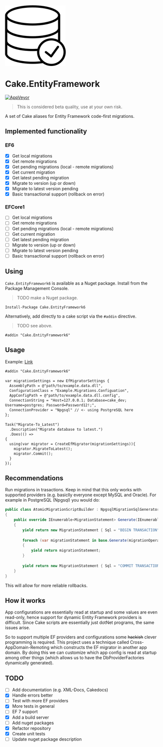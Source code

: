 ![icon](docs/images/icon.png)

# Cake.EntityFramework

[![AppVeyor](https://img.shields.io/appveyor/ci/Silvenga/cake-entityframework.svg)](https://ci.appveyor.com/project/Silvenga/cake-entityframework)

> This is considered beta quality, use at your own risk.

A set of Cake aliases for Entity Framework code-first migrations.

## Implemented functionality

### EF6

- [X] Get local migrations
- [X] Get remote migrations
- [X] Get pending migrations (local - remote migrations)
- [X] Get current migration
- [X] Get latest pending migration
- [X] Migrate to version (up or down)
- [X] Migrate to latest version pending
- [X] Basic transactional support (rollback on error)

### EFCore1

- [ ] Get local migrations
- [ ] Get remote migrations
- [ ] Get pending migrations (local - remote migrations)
- [ ] Get current migration
- [ ] Get latest pending migration
- [ ] Migrate to version (up or down)
- [ ] Migrate to latest version pending
- [ ] Basic transactional support (rollback on error)

## Using

`Cake.EntityFramework6` is available as a Nuget package. Install from the Package Management Console.

> TODO make a Nuget package. 

```
Install-Package Cake.EntityFramework6
```

Alternatively, add directly to a cake script via the `#addin` directive.

> TODO see above.

```
#addin "Cake.EntityFramework6"
```

## Usage

Example: [Link](tests/TestProjects/Cake.EntityFramework.TestProject.Postgres/build.cake)

```cake
#addin "Cake.EntityFramework6"

var migrationSettings = new EfMigratorSettings {
  AssemblyPath = @"path/to/example.data.dll",
  ConfigurationClass = "Example.Migrations.Configuation",
  AppConfigPath = @"path/to/example.data.dll.config",
  ConnectionString = "Host=127.0.0.1; Database=cake_dev; Username=postgres; Password=Password12!;",
  ConnectionProvider = "Npgsql" // <- using PostgreSQL here
};

Task("Migrate-To_Latest")
  .Description("Migrate database to latest.")
  .Does(() =>
{
  using(var migrator = CreateEfMigrator(migrationSettings)){
    migrator.MigrateToLatest();
    migrator.Commit();
  }
});
```

## Recommendations

Run migrations in trasactions. Keep in mind that this only works with supported providers (e.g. basiclly everyone except MySQL and Oracle). For example in PostgreSQL (Npgsql) you would do:

```c#
public class AtomicMigrationScriptBuilder : NpgsqlMigrationSqlGenerator
{
    public override IEnumerable<MigrationStatement> Generate(IEnumerable<MigrationOperation> migrationOperations, string providerManifestToken)
    {
        yield return new MigrationStatement { Sql = "BEGIN TRANSACTION" };

        foreach (var migrationStatement in base.Generate(migrationOperations, providerManifestToken))
        {
            yield return migrationStatement;
        }

        yield return new MigrationStatement { Sql = "COMMIT TRANSACTION" };
    }
}
```

This will allow for more reliable rollbacks. 

## How it works

App configurations are essentially read at startup and some values are even read-only, hence support for dynamic Entity Framework providers is difficult. Since Cake scripts are essentially just dotNet programs, the same issues arise. 

So to support multiple EF providers and configurations some ~~hackish~~ clever programming is required. This project uses a technique called Cross-AppDomain-Remoting which constructs the EF migrator in another app domain. By doing this we can customize which app config is read at startup among other things (which allows us to have the DbProviderFactories dynamically generated). 

## TODO

- [ ] Add documentation (e.g. XML-Docs, Cakedocs)
- [X] Handle errors better
- [ ] Test with more EF providers
- [X] More tests in general
- [ ] EF 7 support
- [X] Add a build server
- [ ] Add nuget packages
- [X] Refactor repository
- [X] Create unit tests
- [ ] Update nuget package description
